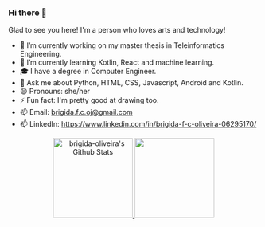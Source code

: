 ### Hi there 👋

Glad to see you here! I'm a person who loves arts and technology!
<!--
**brigida-oliveira/brigida-oliveira** is a ✨ _special_ ✨ repository because its `README.md` (this file) appears on your GitHub profile. -->

- 🔭 I’m currently working on my master thesis in Teleinformatics Engineering.
- 🌱 I’m currently learning Kotlin, React and machine learning.
- 🎓 I have a degree in Computer Engineer. 
- 💬 Ask me about Python, HTML, CSS, Javascript, Android and Kotlin.
- 😄 Pronouns: she/her
- ⚡ Fun fact: I'm pretty good at drawing too.
- 📫 Email: brigida.f.c.oj@gmail.com
- 📫 LinkedIn: https://www.linkedin.com/in/brigida-f-c-oliveira-06295170/


<div align="center">
  <a href="https://github.com/brigida-oliveira">
  <img height="160em" src="https://github-readme-stats.vercel.app/api?username=brigida-oliveira&include_all_commits=true&count_private=true&show_icons=true&line_height=20&title_color=ababff&icon_color=ababff&text_color=D3D3D3&bg_color=0,000000,290d40" alt="brigida-oliveira's Github Stats">
  <img height="160em" src="https://github-readme-stats.vercel.app/api/top-langs/?username=brigida-oliveira=compact&title_color=ababff&text_color=D3D3D3&bg_color=0,000000,290d40"/>
</div>
